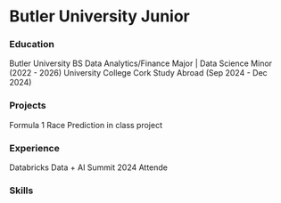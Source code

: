 # Butler University Junior

### Education
Butler University BS Data Analytics/Finance Major | Data Science Minor (2022 - 2026)
University College Cork Study Abroad (Sep 2024 - Dec 2024)

### Projects
  Formula 1 Race Prediction in class project

### Experience
Databricks Data + AI Summit 2024 Attende

### Skills

